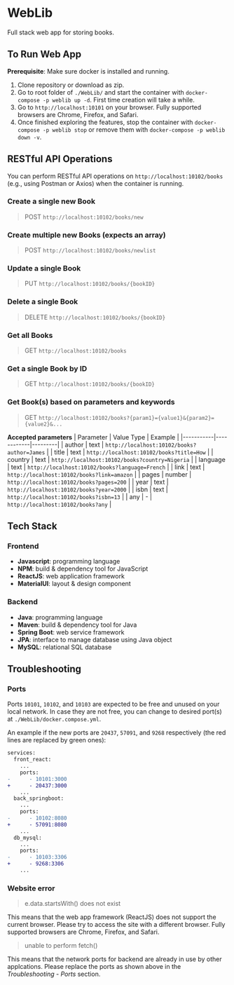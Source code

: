 # WebLib
Full stack web app for storing books. 

## To Run Web App 
**Prerequisite**: Make sure docker is installed and running. 
1. Clone repository or download as zip.
2. Go to root folder of `./WebLib/` and start the container with `docker-compose -p weblib up -d`. First time creation will take a while. 
3. Go to `http://localhost:10101` on your browser. Fully supported browsers are Chrome, Firefox, and Safari.
4. Once finished exploring the features, stop the container with `docker-compose -p weblib stop` or remove them with `docker-compose -p weblib down -v`. 

## RESTful API Operations 
You can perform RESTful API operations on `http://localhost:10102/books` (e.g., using Postman or Axios) when the container is running. 

### Create a single new Book 
> POST `http://localhost:10102/books/new` 
### Create multiple new Books (expects an array) 
> POST `http://localhost:10102/books/newlist` 
### Update a single Book 
> PUT `http://localhost:10102/books/{bookID}` 
### Delete a single Book 
> DELETE `http://localhost:10102/books/{bookID}` 
### Get all Books 
> GET `http://localhost:10102/books` 
### Get a single Book by ID 
> GET `http://localhost:10102/books/{bookID}` 
### Get Book(s) based on parameters and keywords 
> GET `http://localhost:10102/books?{param1}={value1}&{param2}={value2}&...` 

**Accepted parameters**
| Parameter | Value Type | Example | 
|-----------|------------|---------| 
| author | text | `http://localhost:10102/books?author=James` | 
| title | text | `http://localhost:10102/books?title=How` | 
| country | text | `http://localhost:10102/books?country=Nigeria` | 
| language | text | `http://localhost:10102/books?language=French` | 
| link | text | `http://localhost:10102/books?link=amazon` | 
| pages | number | `http://localhost:10102/books?pages=200` | 
| year | text | `http://localhost:10102/books?year=2000` | 
| isbn | text | `http://localhost:10102/books?isbn=13` | 
| any | - | `http://localhost:10102/books?any` | 

## Tech Stack 
### Frontend 
- **Javascript**: programming language 
- **NPM**: build & dependency tool for JavaScript 
- **ReactJS**: web application framework 
- **MaterialUI**: layout & design component 
### Backend 
- **Java**: programming language 
- **Maven**: build & dependency tool for Java 
- **Spring Boot**: web service framework 
- **JPA**: interface to manage database using Java object 
- **MySQL**: relational SQL database 

## Troubleshooting 
### Ports 
Ports `10101`, `10102`, and `10103` are expected to be free and unused on your local network. 
In case they are not free, you can change to desired port(s) at `./WebLib/docker.compose.yml`. 

An example if the new ports are `20437`, `57091`, and `9268` respectively (the red lines are replaced by green ones): 
```diff
services:
  front_react:
    ...
    ports:
-      - 10101:3000
+      - 20437:3000
    ... 
  back_springboot:
    ...
    ports:
-      - 10102:8080
+      - 57091:8080
    ... 
  db_mysql:
    ...
    ports:
-      - 10103:3306
+      - 9268:3306
    ... 
```

### Website error 
> e.data.startsWith() does not exist  

This means that the web app framework (ReactJS) does not support the current browser. Please try to access the site with a different browser. Fully supported browsers are Chrome, Firefox, and Safari. 

> unable to perform fetch() 

This means that the network ports for backend are already in use by other applcations. Please replace the ports as shown above in the *Troubleshooting - Ports* section. 
